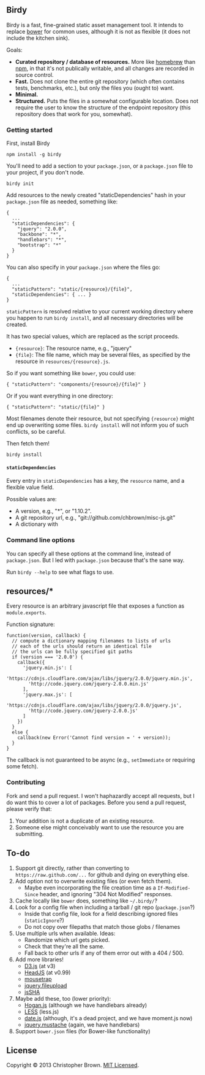 ## Birdy

Birdy is a fast, fine-grained static asset management tool.
It intends to replace [bower](https://github.com/bower/bower) for common uses,
although it is not as flexible (it does not include the kitchen sink).

Goals:

* **Curated repository / database of resources.** More like
  [homebrew](https://github.com/mxcl/homebrew) than [npm](https://npmjs.org/),
  in that it's not publically writable, and all changes are recorded in source
  control.
* **Fast.** Does not clone the entire git repository (which often contains
  tests, benchmarks, etc.), but only the files you (ought to) want.
* **Minimal.**
* **Structured.** Puts the files in a somewhat configurable location. Does not
  require the user to know the structure of the endpoint repository (this
  repository does that work for you, somewhat).


### Getting started

First, install Birdy

    npm install -g birdy

You'll need to add a section to your `package.json`, or a `package.json` file to your project, if you don't node.

    birdy init

Add resources to the newly created "staticDependencies" hash in your `package.json` file as needed, something like:

    {
      ...
      "staticDependencies": {
        "jquery": "2.0.0",
        "backbone": "*",
        "handlebars": "*",
        "bootstrap": "*"
      }
    }

You can also specify in your `package.json` where the files go:

    {
      ...
      "staticPattern": "static/{resource}/{file}",
      "staticDependencies": { ... }
    }

`staticPattern` is resolved relative to your current working directory where
you happen to run `birdy install`, and all necessary directories will be created.

It has two special values, which are replaced as the script proceeds.

* `{resource}`: The resource name, e.g., "jquery"
* `{file}`: The file name, which may be several files, as specified by the
  resource in `resources/{resource}.js`.

So if you want something like `bower`, you could use:

    { "staticPattern": "components/{resource}/{file}" }

Or if you want everything in one directory:

    { "staticPattern": "static/{file}" }

Most filenames denote their resource, but not specifying `{resource}` might
end up overwriting some files. `birdy install` will not inform you of such
conflicts, so be careful.

Then fetch them!

    birdy install


#### `staticDependencies`

Every entry in `staticDependencies` has a key, the `resource` name, and a flexible value field.

Possible values are:

* A version, e.g., "*", or "1.10.2".
* A git repository url, e.g., "git://github.com/chbrown/misc-js.git"
* A dictionary with


### Command line options

You can specify all these options at the command line, instead of `package.json`.
But I led with `package.json` because that's the sane way.

Run `birdy --help` to see what flags to use.

## resources/*

Every resource is an arbitrary javascript file that exposes a function as `module.exports`.

Function signature:

    function(version, callback) {
      // compute a dictionary mapping filenames to lists of urls
      // each of the urls should return an identical file
      // the urls can be fully specified git paths
      if (version === '2.0.0') {
        callback({
          'jquery.min.js': [
            'https://cdnjs.cloudflare.com/ajax/libs/jquery/2.0.0/jquery.min.js',
            'http://code.jquery.com/jquery-2.0.0.min.js'
          ],
          'jquery.max.js': [
            'https://cdnjs.cloudflare.com/ajax/libs/jquery/2.0.0/jquery.js',
            'http://code.jquery.com/jquery-2.0.0.js'
          ]
        })
      }
      else {
        callback(new Error('Cannot find version = ' + version));
      }
    }

The callback is not guaranteed to be async (e.g., `setImmediate` or requiring some fetch).

### Contributing

Fork and send a pull request.
I won't haphazardly accept all requests, but I do want this to cover a lot of packages.
Before you send a pull request, please verify that:

1. Your addition is not a duplicate of an existing resource.
2. Someone else might conceivably want to use the resource you are submitting.

## To-do

1. Support git directly, rather than converting to `https://raw.github.com/...` for github
   and dying on everything else.
2. Add option not to overwrite existing files (or even fetch them).
   * Maybe even incorporating the file creation time as a `If-Modified-Since`
     header, and ignoring "304 Not Modified" responses.
3. Cache locally like `bower` does, something like `~/.birdy/`?
4. Look for a config file when including a tarball / git repo (`package.json`?)
   * Inside that config file, look for a field describing ignored files (`staticIgnore`?)
   * Do not copy over filepaths that match those globs / filenames
5. Use multiple urls when available. Ideas:
   * Randomize which url gets picked.
   * Check that they're all the same.
   * Fall back to other urls if any of them error out with a 404 / 500.
6. Add more libraries!
   - [D3.js](http://d3js.org/) (at v3)
   - [HeadJS](http://headjs.com/) (at v0.99)
   - [mousetrap](http://craig.is/killing/mice)
   - [jquery.fileupload](http://blueimp.github.io/jQuery-File-Upload/)
   - [jsSHA](https://github.com/Caligatio/jsSHA)
7. Maybe add these, too (lower priority):
   - [Hogan.js](http://twitter.github.io/hogan.js/) (although we have handlebars already)
   - [LESS](http://lesscss.org/) (less.js)
   - [date.js](http://www.datejs.com/) (although, it's a dead project, and we have moment.js now)
   - [jquery.mustache](https://github.com/jonnyreeves/jquery-Mustache) (again, we have handlebars)
8. Support `bower.json` files (for Bower-like functionality)


<!-- 1. http://stackoverflow.com/questions/2466735/checkout-only-one-file-from-git -->
<!-- 2. http://schacon.github.io/git/git-read-tree.html#_sparse_checkout -->

## License

Copyright © 2013 Christopher Brown. [MIT Licensed](LICENSE).
